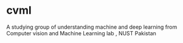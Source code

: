 # cvml
A studying group of understanding machine and deep learning from Computer vision and Machine Learning lab , NUST Pakistan
